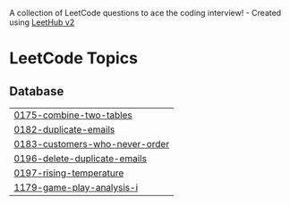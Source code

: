 A collection of LeetCode questions to ace the coding interview! - Created using [LeetHub v2](https://github.com/arunbhardwaj/LeetHub-2.0)
<!---LeetCode Topics Start-->
# LeetCode Topics
## Database
|  |
| ------- |
| [0175-combine-two-tables](https://github.com/Preetbbhalala/Leetcode/tree/master/0175-combine-two-tables) |
| [0182-duplicate-emails](https://github.com/Preetbbhalala/Leetcode/tree/master/0182-duplicate-emails) |
| [0183-customers-who-never-order](https://github.com/Preetbbhalala/Leetcode/tree/master/0183-customers-who-never-order) |
| [0196-delete-duplicate-emails](https://github.com/Preetbbhalala/Leetcode/tree/master/0196-delete-duplicate-emails) |
| [0197-rising-temperature](https://github.com/Preetbbhalala/Leetcode/tree/master/0197-rising-temperature) |
| [1179-game-play-analysis-i](https://github.com/Preetbbhalala/Leetcode/tree/master/1179-game-play-analysis-i) |
<!---LeetCode Topics End-->